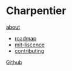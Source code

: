 # Charpentier

[ about ]()

  * [ roadmap ](ROADMAP.md)
  * [ mit-liscence ](MIT-LISCENCE.md)
  * [ contributing ](CONTRIBUTING.md)

[ Github ](https://github.com/denislaliberte/charpentier)
